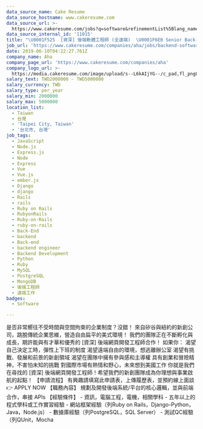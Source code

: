 ```yaml
---
data_source_name: Cake Resume
data_source_hostname: www.cakeresume.com
data_source_url: >-
  https://www.cakeresume.com/jobs?q=software&refinementList%5Blang_name%5D%5B0%5D=English&refinementList%5Bsalary_type%5D=per_year&range%5Bsalary_range%5D%5Bmin%5D=1000000&page=2
data_source_internal_id: '11015'
title: "\U0001F525  [資深] 後端軟體工程師 (全遠端)  \U0001F6E0 Senior Back-End Engineer (Remote) \U0001F680"
job_url: 'https://www.cakeresume.com/companies/aha/jobs/backend-software-engineer-43ce76'
date: 2019-06-10T04:22:27.761Z
company_name: Aha
company_page_url: 'https://www.cakeresume.com/companies/aha'
company_logo_url: >-
  https://media.cakeresume.com/image/upload/s--L6kAIjYG--/c_pad,fl_png8,h_200,w_200/v1647593128/bpcgzmpercnwqu9xorou.png
salary_text: TWD2000000 - TWD5000000
salary_currency: TWD
salary_type: per_year
salary_min: 2000000
salary_max: 5000000
location_list:
  - Taiwan
  - 台灣
  - 'Taipei City, Taiwan'
  - '台北市, 台灣'
job_tags:
  - JavaScript
  - Node.js
  - Express.js
  - Node
  - Express
  - Vue
  - Vue.js
  - ember.js
  - Django
  - django
  - Rails
  - rails
  - Ruby on Rails
  - RubyonRails
  - Ruby-on-Rails
  - ruby-on-rails
  - Back-End
  - backend
  - Back-end
  - backend engineer
  - Backend Development
  - Python
  - Ruby
  - MySQL
  - PostgreSQL
  - MongoDB
  - 後端工程師
  - 遠端工作
badges:
  - Software

---
```


是否非常嚮往不受時間與空間拘束的企業制度？沒錯！ 來自矽谷與紐約的新創公司，跳脫傳統企業思維，營造自由扁平的美式環境！ 我們的團隊正在不斷孵化與成長，期許能與有才華和優秀的 [資深] 後端網頁開發工程師合作！ 如果你： 渴望自己決定工時，彈性上下班的制度 渴望遠端自由的環境，想逃離辦公室 渴望有挑戰、發展和前景的新創領域 渴望在團隊中擁有參與感和主導權 具有創業和冒險精神，不害怕未知的挑戰 對國際市場有熱情和野心，未來想到美國工作 你就是我們在尋找的 [資深] 後端網頁開發工程師！希望我們的新創團隊成為你理想與事業啟航的起點！ 【申請流程】 有興趣請填寫此申請表，上傳履歷表，並預約線上面談 👉 APPLY NOW 【職務內容】 規劃及開發後端系統/平台的核心邏輯，並與前端合作，串接 APIs 【經驗條件】 - 資訊，電腦工程，電機，相關學科 - 五年以上的程式學科或工作實習經驗 - 網站框架經驗（列Ruby on Rails，Django-Python，Java，Node.js） - 數據庫經驗（列PostgreSQL，SQL Server） - 測試QC經驗（列QUnit，Mocha